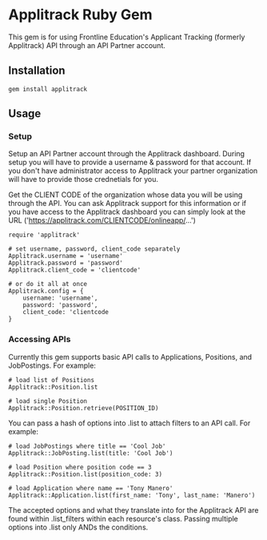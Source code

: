 # Applitrack Ruby Gem
This gem is for using Frontline Education's Applicant Tracking (formerly Applitrack) API through an API Partner account.

## Installation
    gem install applitrack

## Usage

### Setup
Setup an API Partner account through the Applitrack dashboard. During setup you will have to provide a username & password  for that account. If you don't have administrator access to Applitrack your partner organization will have to provide those crednetials for you.

Get the CLIENT CODE of the organization whose data you will be using through the API. You can ask Applitrack support for this information or if you have access to the Applitrack dashboard you can simply look at the URL ('https://applitrack.com/CLIENTCODE/onlineapp/...')

    require 'applitrack'

    # set username, password, client_code separately
    Applitrack.username = 'username'
    Applitrack.password = 'password'
    Applitrack.client_code = 'clientcode'

    # or do it all at once
    Applitrack.config = {
        username: 'username',
        password: 'password',
        client_code: 'clientcode
    }

### Accessing APIs
Currently this gem supports basic API calls to Applications, Positions, and JobPostings.
For example:


    # load list of Positions
    Applitrack::Position.list

    # load single Position
    Applitrack::Position.retrieve(POSITION_ID)

You can pass a hash of options into .list to attach filters to an API call.
For example:

    # load JobPostings where title == 'Cool Job'
    Applitrack::JobPosting.list(title: 'Cool Job')

    # load Position where position code == 3
    Applitrack::Position.list(position_code: 3)

    # load Application where name == 'Tony Manero'
    Applitrack::Application.list(first_name: 'Tony', last_name: 'Manero')

The accepted options and what they translate into for the Applitrack API are found within .list_filters within each resource's class. Passing multiple options into .list only ANDs the conditions.
